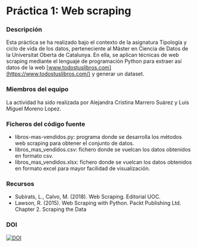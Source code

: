 # Práctica 1: Web scraping

### Descripción

Esta práctica se ha realizado bajo el contexto de la asignatura Tipología y ciclo de vida de los datos, perteneciente al Máster en Ciencia de Datos de la Universitat Oberta de Catalunya. En ella, se aplican técnicas de web scraping mediante el lenguaje de programación Python para extraer así datos de la web [www.todostuslibros.com](https://www.todostuslibros.com/) y generar un dataset.

### Miembros del equipo

La actividad ha sido realizada por Alejandra Cristina Marrero Suárez y Luis Miguel Moreno Lopez.

### Ficheros del código fuente

* libros-mas-vendidos.py: programa donde se desarrolla los métodos web scraping para obtener el conjunto de datos.
* libros_mas_vendidos.csv: fichero donde se vuelcan los datos obtenidos en formato csv.
* libros_mas_vendidos.xlsx: fichero donde se vuelcan los datos obtenidos en formato excel para mayor facilidad de visualización.

### Recursos

* Subirats, L., Calvo, M. (2018). Web Scraping. Editorial UOC.
* Lawson, R. (2015). Web Scraping with Python. Packt Publishing Ltd. Chapter 2. Scraping the Data

### DOI
[![DOI](https://zenodo.org/badge/DOI/10.5281/zenodo.4664583.svg)](https://doi.org/10.5281/zenodo.4664583)
